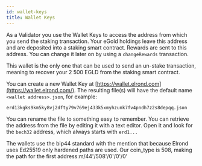 ```yaml
---
id: wallet-keys
title: Wallet Keys
---
```


As a Validator you use the Wallet Keys to access the address from which you send the staking transaction. Your eGold holdings leave this address and are deposited into a staking smart contract. Rewards are sent to this address. You can change it later on by using a `changeRewards` transaction.

This wallet is the only one that can be used to send an un-stake transaction, meaning to recover your 2 500 EGLD from the staking smart contract.‌

You can create a new Wallet Key at [https://wallet.elrond.com](https://wallet.elrond.com/). The resulting file(s) will have the default name `<wallet address>.json`, for example:

`erd13kgks9km5ky8vj2dfty79v769ej433k5xmyhzunk7fv4pndh7z2s8depqq.json`

You can rename the file to something easy to remember. You can retrieve the address from the file by editing it with a text editor. Open it and look for the `bech32` address, which always starts with `erd1...`

The wallets use the bip44 standard with the mention that because Elrond uses Ed25519 only hardened paths are used. Our coin_type is 508, making the path for the first address:m/44'/508'/0'/0'/0’

